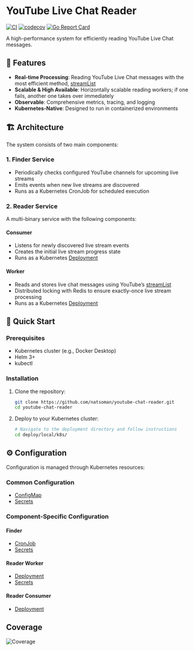 # YouTube Live Chat Reader

[![CI](https://github.com/natsoman/youtube-chat-reader/actions/workflows/ci.yaml/badge.svg)](https://github.com/natsoman/youtube-chat-reader/actions/workflows/ci.yaml)
[![codecov](https://codecov.io/gh/natsoman/youtube-chat-reader/graph/badge.svg?token=QXORZL6UE8)](https://codecov.io/gh/natsoman/youtube-chat-reader)
[![Go Report Card](https://goreportcard.com/badge/github.com/natsoman/youtube-chat-reader/apps/reader)](https://goreportcard.com/report/github.com/natsoman/youtube-chat-reader/apps/reader)

A high-performance system for efficiently reading YouTube Live Chat messages.

## 🚀 Features

- **Real-time Processing**: Reading YouTube Live Chat messages with the most efficient method, [streamList](https://developers.google.com/youtube/v3/live/docs/liveChatMessages/streamList)
- **Scalable & High Available**: Horizontally scalable reading workers; if one fails, another one takes over immediately
- **Observable**: Comprehensive metrics, tracing, and logging
- **Kubernetes-Native**: Designed to run in containerized environments

## 🏗️ Architecture

The system consists of two main components:

### 1. Finder Service
- Periodically checks configured YouTube channels for upcoming live streams
- Emits events when new live streams are discovered
- Runs as a Kubernetes CronJob for scheduled execution

### 2. Reader Service
A multi-binary service with the following components:

#### Consumer
- Listens for newly discovered live stream events
- Creates the initial live stream progress state
- Runs as a Kubernetes [Deployment](./deploy/local/k8s/youtube-chat-reader/reader/consumer/deployment.yaml)

#### Worker
- Reads and stores live chat messages using YouTube’s [streamList](https://developers.google.com/youtube/v3/live/docs/liveChatMessages/streamList)
- Distributed locking with Redis to ensure exactly-once live stream processing
- Runs as a Kubernetes [Deployment](./deploy/local/k8s/youtube-chat-reader/reader/worker/deployment.yaml)

## 🚀 Quick Start

### Prerequisites

- Kubernetes cluster (e.g., Docker Desktop)
- Helm 3+
- kubectl

### Installation

1. Clone the repository:
   ```bash
   git clone https://github.com/natsoman/youtube-chat-reader.git
   cd youtube-chat-reader
   ```

2. Deploy to your Kubernetes cluster:
   ```bash
   # Navigate to the deployment directory and follow instructions
   cd deploy/local/k8s/
   ```

## ⚙️ Configuration

Configuration is managed through Kubernetes resources:

### Common Configuration
- [ConfigMap](./deploy/local/k8s/youtube-chat-reader/configmap.yaml)
- [Secrets](./deploy/local/k8s/youtube-chat-reader/secret.yaml)

### Component-Specific Configuration

#### Finder
- [CronJob](./deploy/local/k8s/youtube-chat-reader/finder/cronjob.yaml)
- [Secrets](./deploy/local/k8s/youtube-chat-reader/finder/secret.yaml)

#### Reader Worker
- [Deployment](./deploy/local/k8s/youtube-chat-reader/reader/worker/deployment.yaml)
- [Secrets](./deploy/local/k8s/youtube-chat-reader/reader/worker/secret.yaml)

#### Reader Consumer
- [Deployment](./deploy/local/k8s/youtube-chat-reader/reader/consumer/deployment.yaml)

## Coverage

![Coverage](https://codecov.io/gh/natsoman/youtube-chat-reader/graphs/icicle.svg?token=QXORZL6UE8)
